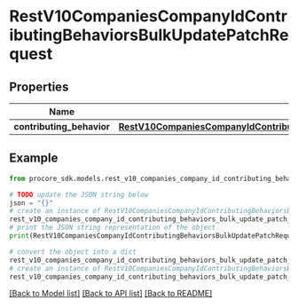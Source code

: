 # RestV10CompaniesCompanyIdContributingBehaviorsBulkUpdatePatchRequest


## Properties

Name | Type | Description | Notes
------------ | ------------- | ------------- | -------------
**contributing_behavior** | [**RestV10CompaniesCompanyIdContributingBehaviorsBulkUpdatePatchRequestContributingBehavior**](RestV10CompaniesCompanyIdContributingBehaviorsBulkUpdatePatchRequestContributingBehavior.md) |  | 

## Example

```python
from procore_sdk.models.rest_v10_companies_company_id_contributing_behaviors_bulk_update_patch_request import RestV10CompaniesCompanyIdContributingBehaviorsBulkUpdatePatchRequest

# TODO update the JSON string below
json = "{}"
# create an instance of RestV10CompaniesCompanyIdContributingBehaviorsBulkUpdatePatchRequest from a JSON string
rest_v10_companies_company_id_contributing_behaviors_bulk_update_patch_request_instance = RestV10CompaniesCompanyIdContributingBehaviorsBulkUpdatePatchRequest.from_json(json)
# print the JSON string representation of the object
print(RestV10CompaniesCompanyIdContributingBehaviorsBulkUpdatePatchRequest.to_json())

# convert the object into a dict
rest_v10_companies_company_id_contributing_behaviors_bulk_update_patch_request_dict = rest_v10_companies_company_id_contributing_behaviors_bulk_update_patch_request_instance.to_dict()
# create an instance of RestV10CompaniesCompanyIdContributingBehaviorsBulkUpdatePatchRequest from a dict
rest_v10_companies_company_id_contributing_behaviors_bulk_update_patch_request_from_dict = RestV10CompaniesCompanyIdContributingBehaviorsBulkUpdatePatchRequest.from_dict(rest_v10_companies_company_id_contributing_behaviors_bulk_update_patch_request_dict)
```
[[Back to Model list]](../README.md#documentation-for-models) [[Back to API list]](../README.md#documentation-for-api-endpoints) [[Back to README]](../README.md)


